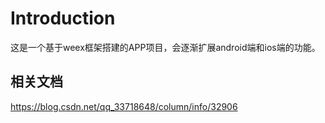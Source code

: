 # Introduction

这是一个基于weex框架搭建的APP项目，会逐渐扩展android端和ios端的功能。

## 相关文档
https://blog.csdn.net/qq_33718648/column/info/32906


